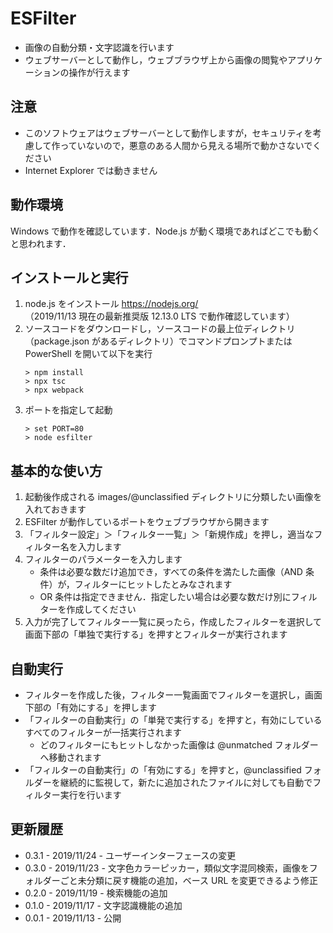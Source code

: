 # ESFilter

- 画像の自動分類・文字認識を行います
- ウェブサーバーとして動作し，ウェブブラウザ上から画像の閲覧やアプリケーションの操作が行えます

## 注意

- このソフトウェアはウェブサーバーとして動作しますが，セキュリティを考慮して作っていないので，悪意のある人間から見える場所で動かさないでください
- Internet Explorer では動きません

## 動作環境

Windows で動作を確認しています．Node.js が動く環境であればどこでも動くと思われます．

## インストールと実行

1. node.js をインストール https://nodejs.org/  
（2019/11/13 現在の最新推奨版 12.13.0 LTS で動作確認しています）
1. ソースコードをダウンロードし，ソースコードの最上位ディレクトリ（package.json があるディレクトリ）でコマンドプロンプトまたは PowerShell を開いて以下を実行
    ```
    > npm install
    > npx tsc
    > npx webpack
    ```
1. ポートを指定して起動
    ```
    > set PORT=80
    > node esfilter
    ```

## 基本的な使い方

1. 起動後作成される images/@unclassified ディレクトリに分類したい画像を入れておきます
1. ESFilter が動作しているポートをウェブブラウザから開きます
1. 「フィルター設定」＞「フィルター一覧」＞「新規作成」を押し，適当なフィルター名を入力します
1. フィルターのパラメーターを入力します
    - 条件は必要な数だけ追加でき，すべての条件を満たした画像（AND 条件）が，フィルターにヒットしたとみなされます
    - OR 条件は指定できません．指定したい場合は必要な数だけ別にフィルターを作成してください
1. 入力が完了してフィルター一覧に戻ったら，作成したフィルターを選択して画面下部の「単独で実行する」を押すとフィルターが実行されます

## 自動実行

* フィルターを作成した後，フィルター一覧画面でフィルターを選択し，画面下部の「有効にする」を押します
* 「フィルターの自動実行」の「単発で実行する」を押すと，有効にしているすべてのフィルターが一括実行されます
    - どのフィルターにもヒットしなかった画像は @unmatched フォルダーへ移動されます
* 「フィルターの自動実行」の「有効にする」を押すと，@unclassified フォルダーを継続的に監視して，新たに追加されたファイルに対しても自動でフィルター実行を行います

## 更新履歴

- 0.3.1 - 2019/11/24 - ユーザーインターフェースの変更
- 0.3.0 - 2019/11/23 - 文字色カラーピッカー，類似文字混同検索，画像をフォルダーごと未分類に戻す機能の追加，ベース URL を変更できるよう修正
- 0.2.0 - 2019/11/19 - 検索機能の追加
- 0.1.0 - 2019/11/17 - 文字認識機能の追加
- 0.0.1 - 2019/11/13 - 公開

